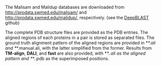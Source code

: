 The Malisam and Malidup databases are downloaded from http://prodata.swmed.edu/malisam/ and http://prodata.swmed.edu/malidup/, respectively. (see the [DeepBLAST](https://github.com/flatironinstitute/deepblast) github)

The complete PDB structure files are provided as the PDB entries. The aligned regions of each proteins in a pair is stored as separated files. The ground truth alignment pattern of the aligned regions are provided in \*_\*.ali and \*_\*.manual.ali, with the latter simplified from the former. Results from **TM-align**, **DALI**, and **fast** are also provided, with \*_\*.<algm>.ali as the aligned pattern and \*_\*.<algm>.pdb as the superimposed positions.
